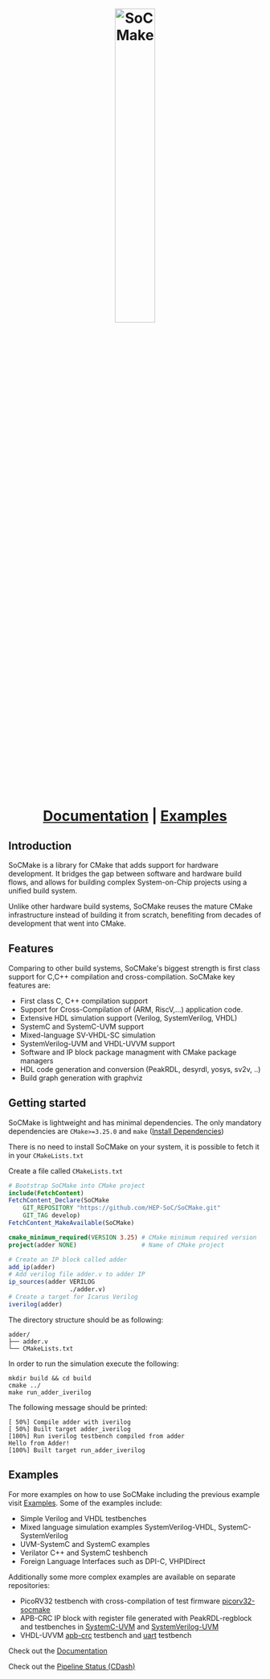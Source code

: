 <h1 align="center">
<img src="docs/static/img/SoCMakeLogo3.png" alt="SoCMake" width="40%">

  <a href="https://hep-soc.github.io/SoCMake/">Documentation</a> |
  <a href="https://github.com/HEP-SoC/SoCMake/tree/develop/examples">Examples</a>
</h1>


Introduction
------------

SoCMake is a library for CMake that adds support for hardware development.
It bridges the gap between software and hardware build flows, and allows for building complex System-on-Chip projects using a unified build system.

Unlike other hardware build systems, SoCMake reuses the mature CMake infrastructure instead of building it from scratch, benefiting from decades of development that went into CMake.

Features
--------

Comparing to other build systems, SoCMake's biggest strength is first class support for C,C++ compilation and cross-compilation.
SoCMake key features are:

* First class C, C++ compilation support
* Support for Cross-Compilation of (ARM, RiscV,...) application code.
* Extensive HDL simulation support (Verilog, SystemVerilog, VHDL)
* SystemC and SystemC-UVM support
* Mixed-language SV-VHDL-SC simulation
* SystemVerilog-UVM and VHDL-UVVM support
* Software and IP block package managment with CMake package managers
* HDL code generation and conversion (PeakRDL, desyrdl, yosys, sv2v, ..)
* Build graph generation with graphviz


Getting started
---------------

SoCMake is lightweight and has minimal dependencies.
The only mandatory dependencies are `CMake>=3.25.0` and `make` ([Install Dependencies](https://hep-soc.github.io/SoCMake/docs/getting_started))

There is no need to install SoCMake on your system, it is possible to fetch it in your `CMakeLists.txt`

Create a file called `CMakeLists.txt`

```CMake
# Bootstrap SoCMake into CMake project
include(FetchContent)
FetchContent_Declare(SoCMake
    GIT_REPOSITORY "https://github.com/HEP-SoC/SoCMake.git"
    GIT_TAG develop)
FetchContent_MakeAvailable(SoCMake)

cmake_minimum_required(VERSION 3.25) # CMake minimum required version
project(adder NONE)                  # Name of CMake project

# Create an IP block called adder
add_ip(adder)  
# Add verilog file adder.v to adder IP
ip_sources(adder VERILOG
                 ./adder.v)
# Create a target for Icarus Verilog
iverilog(adder)
```

The directory structure should be as following:

```
adder/
├── adder.v
└── CMakeLists.txt
```

In order to run the simulation execute the following:
```
mkdir build && cd build
cmake ../
make run_adder_iverilog
```

The following message should be printed:

```
[ 50%] Compile adder with iverilog
[ 50%] Built target adder_iverilog
[100%] Run iverilog testbench compiled from adder
Hello from Adder!
[100%] Built target run_adder_iverilog
```

Examples
--------

For more examples on how to use SoCMake including the previous example visit [Examples](https://github.com/HEP-SoC/SoCMake/tree/develop/examples).
Some of the examples include:

* Simple Verilog and VHDL testbenches
* Mixed language simulation examples SystemVerilog-VHDL, SystemC-SystemVerilog
* UVM-SystemC and SystemC examples
* Verilator C++ and SystemC teshbench
* Foreign Language Interfaces such as DPI-C, VHPIDirect

Additionally some more complex examples are available on separate repositories:

* PicoRV32 testbench with cross-compilation of test firmware [picorv32-socmake](https://github.com/HEP-SoC/picorv32_socmake)
* APB-CRC IP block with register file generated with PeakRDL-regblock and testbenches in [SystemC-UVM](https://github.com/Risto97/apb_crc_uvm_socmake/tree/master/sc-uvm) and [SystemVerilog-UVM](https://github.com/Risto97/apb_crc_uvm_socmake/tree/master/sv-uvm)
* VHDL-UVVM [apb-crc](https://github.com/HEP-SoC/UVVM_SoCMake/tree/master/examples/apb_crc) testbench and [uart](https://github.com/HEP-SoC/UVVM_SoCMake/tree/master/examples/uart) testbench


Check out the [Documentation](https://hep-soc.github.io/SoCMake/)

Check out the [Pipeline Status (CDash)](https://my.cdash.org/index.php?project=SoCMake)
